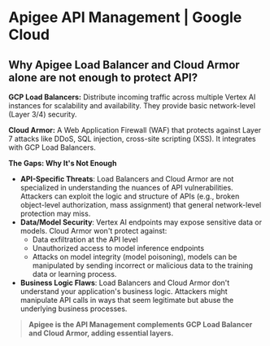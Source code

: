 # Apigee API Management | Google Cloud

## Why Apigee Load Balancer and Cloud Armor alone are not enough to protect API?

**GCP Load Balancers:** Distribute incoming traffic across multiple Vertex AI instances for scalability and availability. They provide basic network-level (Layer 3/4) security.

**Cloud Armor:** A Web Application Firewall (WAF) that protects against Layer 7 attacks like DDoS, SQL injection, cross-site scripting (XSS). It integrates with GCP Load Balancers.

**The Gaps: Why It's Not Enough**

- **API-Specific Threats**: Load Balancers and Cloud Armor are not specialized in understanding the nuances of API vulnerabilities.  Attackers can exploit the logic and structure of APIs (e.g., broken object-level authorization, mass assignment) that general network-level protection may miss.
- **Data/Model Security**: Vertex AI endpoints may expose sensitive data or models. Cloud Armor won't protect against:
  - Data exfiltration at the API level
  - Unauthorized access to model inference endpoints
  - Attacks on model integrity (model poisoning), models can be manipulated by sending incorrect or malicious data to the training data or learning process.
- **Business Logic Flaws**: Load Balancers and Cloud Armor don't understand your application's business logic. Attackers might manipulate API calls in ways that seem legitimate but abuse the underlying business processes.

> **Apigee is the API Management complements GCP Load Balancer and Cloud Armor, adding essential layers.**
